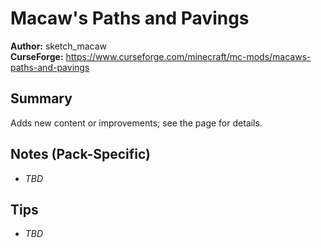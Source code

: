 # Macaw's Paths and Pavings

**Author:** sketch_macaw  
**CurseForge:** https://www.curseforge.com/minecraft/mc-mods/macaws-paths-and-pavings

## Summary
Adds new content or improvements; see the page for details.

## Notes (Pack-Specific)
- _TBD_

## Tips
- _TBD_

